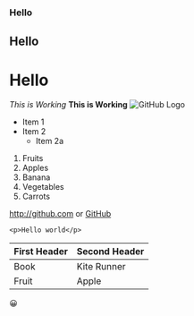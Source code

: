 ### Hello
## Hello
# Hello
*This is Working*
**This is Working**
![GitHub Logo](/images/logo.png)

* Item 1
* Item 2
  * Item 2a
  
1. Fruits
  1. Apples
  2. Banana
2. Vegetables
  2. Carrots
  
http://github.com or [GitHub](/http://github.com)

`<p>Hello world</p>`

First Header | Second Header
------------ | -------------
Book | Kite Runner
Fruit | Apple

:grinning:
